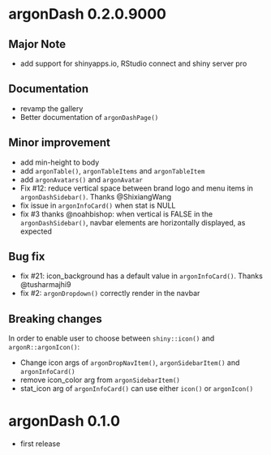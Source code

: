 # argonDash 0.2.0.9000

## Major Note 
- add support for shinyapps.io, RStudio connect and shiny server pro

## Documentation
- revamp the gallery
- Better documentation of `argonDashPage()`

## Minor improvement
- add min-height to body
- add `argonTable()`, `argonTableItems` and `argonTableItem`
- add `argonAvatars()` and `argonAvatar` 
- Fix #12: reduce vertical space between brand logo and menu items in `argonDashSidebar()`. Thanks @ShixiangWang
- fix issue in `argonInfoCard()` when stat is NULL
- fix #3 thanks @noahbishop: when vertical is FALSE in the `argonDashSidebar()`,
navbar elements are horizontally displayed, as expected

## Bug fix
- fix #21: icon_background has a default value in `argonInfoCard()`. Thanks @tusharmajhi9
- fix #2: `argonDropdown()` correctly render in the navbar

## Breaking changes
In order to enable user to choose between `shiny::icon()` and `argonR::argonIcon()`:
- Change icon args of `argonDropNavItem()`, `argonSidebarItem()` and `argonInfoCard()`
- remove icon_color arg from `argonSidebarItem()`
- stat_icon arg of `argonInfoCard()` can use either `icon()` or `argonIcon()`

# argonDash 0.1.0
- first release